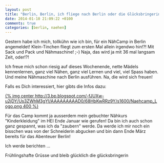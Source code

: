```yaml
---
layout: post
title: "Berlin, Berlin, ich fliege nach Berlin oder die Glücksbringerin gehtins NähCamp"
date: 2014-01-10 21:09:22 +0100
comments: true
categories: [berlin, naehen]
---
```

Gestern habe ich mich, tollkühn wie ich bin, für ein NähCamp in Berlin angemeldet! Klein-Tinchen fliegt zum ersten Mal allein irgendwo hin!?! Mit Sack und Pack und Nähmaschine! ;-) Naja, das wird ja mit 36 mal langsam Zeit, oder!?!

Ich freue mich schon riesig auf dieses Wochenende, nette Mädels kennenlernen, ganz viel Nähen, ganz viel Lernen und viel, viel Spass haben. Und meine Nähmaschine nach Berlin ausführen. Na, die wird sich freuen!

Falls es Dich interessiert, hier gibts die Infos dazu:

[{% img center http://3.bp.blogspot.com/-fJUXw-u2jDY/Us3ZWhM3gYI/AAAAAAAAAD0/68HbKwRRz9Y/s1600/Naehcamp_Logo.png 400 %}](http://pulsinchen.blogspot.de/2014/01/nahen-netzwerken.html)

Für das Camp kommt ja ausserdem mein gebuchter Nähkurs "Kinderkleidung" im HEI Ende Januar wie gerufen! Da bin ich auch schon ganz gespannt, was ich da "zaubern" werde. Da werde ich mir noch ein bisschen was von der Schneiderin abgucken und bin dann Ende März bereits für das Abenteuer Berlin!

Ich werde berichten ...

Frühlingshafte Grüsse und bleib glücklich
die glücksbringerin